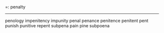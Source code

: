 =: penalty

---
penology
impenitency
impunity
penal
penance
penitence
penitent
pent
punish
punitive
repent
subpena
pain
pine
subpoena